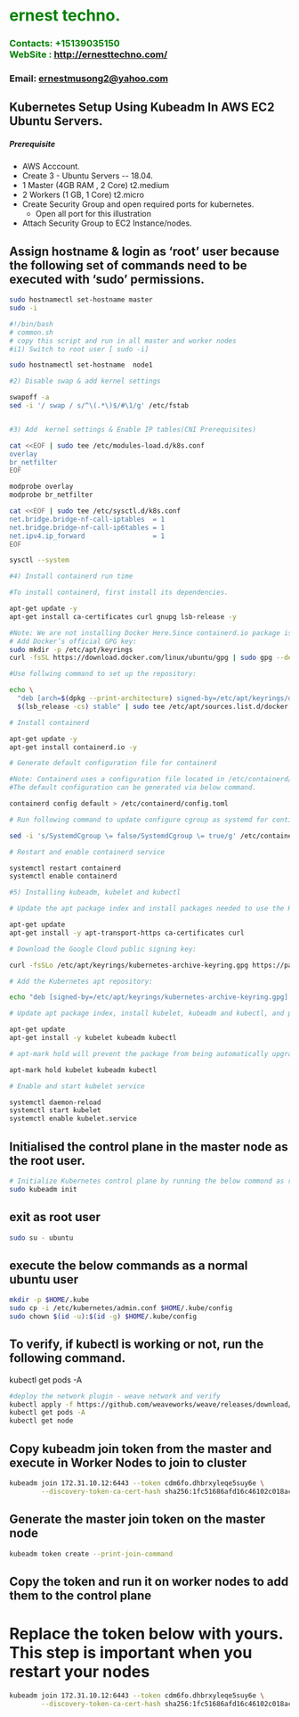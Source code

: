 #  **<span style="color:green">ernest techno.</span>**
### **<span style="color:green">Contacts: +15139035150<br> WebSite : <http://ernesttechno.com/></span>**
### **Email: ernestmusong2@yahoo.com**



## Kubernetes Setup Using Kubeadm In AWS EC2 Ubuntu Servers.
##### Prerequisite
+ AWS Acccount.
+ Create 3 - Ubuntu Servers -- 18.04.
+ 1 Master (4GB RAM , 2 Core)  t2.medium
+ 2 Workers  (1 GB, 1 Core)     t2.micro
+ Create Security Group and open required ports for kubernetes.
   + Open all port for this illustration
+ Attach Security Group to EC2 Instance/nodes.

## Assign hostname &  login as ‘root’ user because the following set of commands need to be executed with ‘sudo’ permissions.
```sh
sudo hostnamectl set-hostname master
sudo -i
```

``` sh
#!/bin/bash
# common.sh
# copy this script and run in all master and worker nodes
#i1) Switch to root user [ sudo -i]

sudo hostnamectl set-hostname  node1

#2) Disable swap & add kernel settings

swapoff -a
sed -i '/ swap / s/^\(.*\)$/#\1/g' /etc/fstab


#3) Add  kernel settings & Enable IP tables(CNI Prerequisites)

cat <<EOF | sudo tee /etc/modules-load.d/k8s.conf
overlay
br_netfilter
EOF

modprobe overlay
modprobe br_netfilter

cat <<EOF | sudo tee /etc/sysctl.d/k8s.conf
net.bridge.bridge-nf-call-iptables  = 1
net.bridge.bridge-nf-call-ip6tables = 1
net.ipv4.ip_forward                 = 1
EOF

sysctl --system

#4) Install containerd run time

#To install containerd, first install its dependencies.

apt-get update -y
apt-get install ca-certificates curl gnupg lsb-release -y

#Note: We are not installing Docker Here.Since containerd.io package is part of docker apt repositories hence we added docker repository & it's key to download and install containerd.
# Add Docker’s official GPG key:
sudo mkdir -p /etc/apt/keyrings
curl -fsSL https://download.docker.com/linux/ubuntu/gpg | sudo gpg --dearmor -o /etc/apt/keyrings/docker.gpg

#Use follwing command to set up the repository:

echo \
  "deb [arch=$(dpkg --print-architecture) signed-by=/etc/apt/keyrings/docker.gpg] https://download.docker.com/linux/ubuntu \
  $(lsb_release -cs) stable" | sudo tee /etc/apt/sources.list.d/docker.list > /dev/null

# Install containerd

apt-get update -y
apt-get install containerd.io -y

# Generate default configuration file for containerd

#Note: Containerd uses a configuration file located in /etc/containerd/config.toml for specifying daemon level options.
#The default configuration can be generated via below command.

containerd config default > /etc/containerd/config.toml

# Run following command to update configure cgroup as systemd for contianerd.

sed -i 's/SystemdCgroup \= false/SystemdCgroup \= true/g' /etc/containerd/config.toml

# Restart and enable containerd service

systemctl restart containerd
systemctl enable containerd

#5) Installing kubeadm, kubelet and kubectl

# Update the apt package index and install packages needed to use the Kubernetes apt repository:

apt-get update
apt-get install -y apt-transport-https ca-certificates curl

# Download the Google Cloud public signing key:

curl -fsSLo /etc/apt/keyrings/kubernetes-archive-keyring.gpg https://packages.cloud.google.com/apt/doc/apt-key.gpg

# Add the Kubernetes apt repository:

echo "deb [signed-by=/etc/apt/keyrings/kubernetes-archive-keyring.gpg] https://apt.kubernetes.io/ kubernetes-xenial main" | sudo tee /etc/apt/sources.list.d/kubernetes.list

# Update apt package index, install kubelet, kubeadm and kubectl, and pin their version:

apt-get update
apt-get install -y kubelet kubeadm kubectl

# apt-mark hold will prevent the package from being automatically upgraded or removed.

apt-mark hold kubelet kubeadm kubectl

# Enable and start kubelet service

systemctl daemon-reload
systemctl start kubelet
systemctl enable kubelet.service
```
## Initialised the control plane in the master node as the root user.
``` sh
# Initialize Kubernetes control plane by running the below commond as root user.
sudo kubeadm init
```

## exit as root user 
```sh
sudo su - ubuntu
```

## execute the below commands as a normal ubuntu user
```sh 
mkdir -p $HOME/.kube
sudo cp -i /etc/kubernetes/admin.conf $HOME/.kube/config
sudo chown $(id -u):$(id -g) $HOME/.kube/config
```
## To verify, if kubectl is working or not, run the following command.
kubectl get pods -A
```sh
#deploy the network plugin - weave network and verify
kubectl apply -f https://github.com/weaveworks/weave/releases/download/v2.8.1/weave-daemonset-k8s.yaml
kubectl get pods -A
kubectl get node
```
## Copy kubeadm join token from the master and execute in Worker Nodes to join to cluster
```sh
kubeadm join 172.31.10.12:6443 --token cdm6fo.dhbrxyleqe5suy6e \
        --discovery-token-ca-cert-hash sha256:1fc51686afd16c46102c018acb71ef9537c1226e331840e7d401630b96298e7d
```

##  Generate the master join token on the master node
```sh
kubeadm token create --print-join-command
``` 
##  Copy the token and run it on worker nodes to add them to the control plane
# Replace the token below with yours. This step is important when you restart your nodes
```sh
kubeadm join 172.31.10.12:6443 --token cdm6fo.dhbrxyleqe5suy6e \
        --discovery-token-ca-cert-hash sha256:1fc51686afd16c46102c018acb71ef9537c1226e331840e7d401630b96298e7d
```


